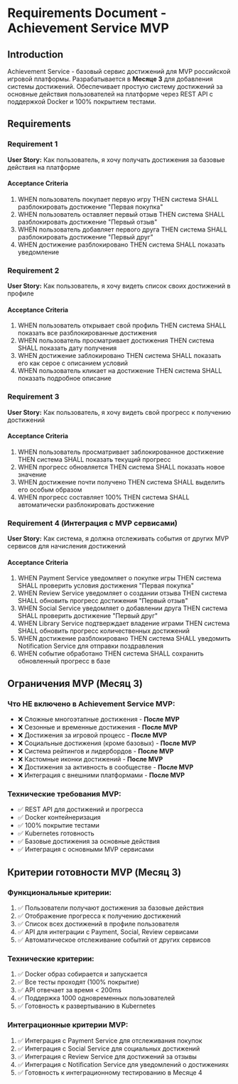 # Requirements Document - Achievement Service MVP

## Introduction

Achievement Service - базовый сервис достижений для MVP российской игровой платформы. Разрабатывается в **Месяце 3** для добавления системы достижений. Обеспечивает простую систему достижений за основные действия пользователей на платформе через REST API с поддержкой Docker и 100% покрытием тестами.

## Requirements

### Requirement 1

**User Story:** Как пользователь, я хочу получать достижения за базовые действия на платформе

#### Acceptance Criteria

1. WHEN пользователь покупает первую игру THEN система SHALL разблокировать достижение "Первая покупка"
2. WHEN пользователь оставляет первый отзыв THEN система SHALL разблокировать достижение "Первый отзыв"
3. WHEN пользователь добавляет первого друга THEN система SHALL разблокировать достижение "Первый друг"
4. WHEN достижение разблокировано THEN система SHALL показать уведомление

### Requirement 2

**User Story:** Как пользователь, я хочу видеть список своих достижений в профиле

#### Acceptance Criteria

1. WHEN пользователь открывает свой профиль THEN система SHALL показать все разблокированные достижения
2. WHEN пользователь просматривает достижения THEN система SHALL показать дату получения
3. WHEN достижение заблокировано THEN система SHALL показать его как серое с описанием условий
4. WHEN пользователь кликает на достижение THEN система SHALL показать подробное описание

### Requirement 3

**User Story:** Как пользователь, я хочу видеть свой прогресс к получению достижений

#### Acceptance Criteria

1. WHEN пользователь просматривает заблокированное достижение THEN система SHALL показать текущий прогресс
2. WHEN прогресс обновляется THEN система SHALL показать новое значение
3. WHEN достижение почти получено THEN система SHALL выделить его особым образом
4. WHEN прогресс составляет 100% THEN система SHALL автоматически разблокировать достижение

### Requirement 4 (Интеграция с MVP сервисами)

**User Story:** Как система, я должна отслеживать события от других MVP сервисов для начисления достижений

#### Acceptance Criteria

1. WHEN Payment Service уведомляет о покупке игры THEN система SHALL проверить условия достижения "Первая покупка"
2. WHEN Review Service уведомляет о создании отзыва THEN система SHALL обновить прогресс достижения "Первый отзыв"
3. WHEN Social Service уведомляет о добавлении друга THEN система SHALL проверить достижение "Первый друг"
4. WHEN Library Service подтверждает владение играми THEN система SHALL обновить прогресс количественных достижений
5. WHEN достижение разблокировано THEN система SHALL уведомить Notification Service для отправки поздравления
6. WHEN событие обработано THEN система SHALL сохранить обновленный прогресс в базе

## Ограничения MVP (Месяц 3)

### Что НЕ включено в Achievement Service MVP:
- ❌ Сложные многоэтапные достижения - **После MVP**
- ❌ Сезонные и временные достижения - **После MVP**
- ❌ Достижения за игровой процесс - **После MVP**
- ❌ Социальные достижения (кроме базовых) - **После MVP**
- ❌ Система рейтингов и лидербордов - **После MVP**
- ❌ Кастомные иконки достижений - **После MVP**
- ❌ Достижения за активность в сообществе - **После MVP**
- ❌ Интеграция с внешними платформами - **После MVP**

### Технические требования MVP:
- ✅ REST API для достижений и прогресса
- ✅ Docker контейнеризация
- ✅ 100% покрытие тестами
- ✅ Kubernetes готовность
- ✅ Базовые достижения за основные действия
- ✅ Интеграция с основными MVP сервисами

## Критерии готовности MVP (Месяц 3)

### Функциональные критерии:
1. ✅ Пользователи получают достижения за базовые действия
2. ✅ Отображение прогресса к получению достижений
3. ✅ Список всех достижений в профиле пользователя
4. ✅ API для интеграции с Payment, Social, Review сервисами
5. ✅ Автоматическое отслеживание событий от других сервисов

### Технические критерии:
1. ✅ Docker образ собирается и запускается
2. ✅ Все тесты проходят (100% покрытие)
3. ✅ API отвечает за время < 200ms
4. ✅ Поддержка 1000 одновременных пользователей
5. ✅ Готовность к развертыванию в Kubernetes

### Интеграционные критерии MVP:
1. ✅ Интеграция с Payment Service для отслеживания покупок
2. ✅ Интеграция с Social Service для социальных достижений
3. ✅ Интеграция с Review Service для достижений за отзывы
4. ✅ Интеграция с Notification Service для уведомлений о достижениях
5. ✅ Готовность к интеграционному тестированию в Месяце 4
